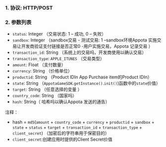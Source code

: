 ### 1. 协议: HTTP/POST
### 2. 参数列表
* `status`: Integer （交易状态: 1 – 成功, 0 – 失败）
* `sandbox`: Integer （sandbox交易 - 测试交易: 1 –sandbox环境Appota 实施交易让开发商验证支付链接是否正常0 -用户实施交易，Appota 记录交易 ）
* `transaction_id`: String （系统上的交易吗，开发商使用以确认交易）
* `transaction_type`: `APPLE_ITUNES` （交易类型）
* `amount`: Float （支付数量）
* `currency`: String （价格单位）
* `productid`: String （Product IDIn App Purchase item的Product IDIn） 
* `state`: String （`AppotaGameSDK`.`getInstance()`.`init()`)函数中的`state`价值）
* `target`: String （任意选择的变量  ）
* `country_code`: String （国家吗）
* `hash`: String（ 哈希吗以确认Appota 发送的通告）


注释：
* hash = `md5`(`amount` + `country_code` + `currency` + `productid` + `sandbox` + `state` + `status` + `target` + `transaction_id` + `transaction_type` + `client_secret`)
（加密后的字符串用于保密目的）
* `client_secret`:创建应用时提供的Client Secret价值
